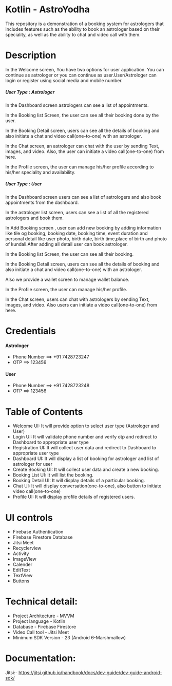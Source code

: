 # Kotlin - AstroYodha
This repository is a demonstration of a booking system for astrologers that includes features such as the ability to book an astrologer based on their speciality, as well as the ability to chat and video call with them.

# Description

In the Welcome screen, You have two options for user application. You can continue as astrologer or you can continue as user.User/Astrologer can login or register using social media and mobile number.

##### User Type : Astrologer

In the Dashboard screen astrologers can see a list of appointments.

In the Booking list Screen, the user can see all their booking done by the user.

In the Booking Detail screen, users can see all the details of booking and also initiate a chat and video call(one-to-one) with an astrologer.

In the Chat screen, an astrologer can chat with the user by sending Text, images, and video. Also, the user can initiate a video call(one-to-one) from here.

In the Profile screen, the user can manage his/her profile according to his/her speciality and availability.

##### User Type : User

In the Dashboard screen users can see a list of astrologers and also book appointments from the dashboard.

In the astrologer list screen, users can see a list of all the registered astrologers and book them.

In Add Booking screen , user can add new booking by adding information like tile og booking, booking date, booking time, event duration and personal detail like user photo, birth date, birth time,place of birth and photo of kundali.After adding all detail user can book astrologer.

In the Booking list Screen, the user can see all their booking.

In the Booking Detail screen, users can see all the details of booking and also initiate a chat and video call(one-to-one) with an astrologer.

Also we provide a wallet screen to manage wallet balance.

In the Profile screen, the user can manage his/her profile.

In the Chat screen, users can chat with astrologers by sending Text, images, and video. Also users can initiate a video call(one-to-one) from here.

# Credentials

#### Astrologer

- Phone Number ==> +91 7428723247
- OTP ==> 123456

#### User

- Phone Number ==> +91 7428723248
- OTP ==> 123456

# Table of Contents

- Welcome UI: It will provide option to select user type (Astrologer and User)
- Login UI: It will validate phone number and verify otp and redirect to Dashboard to appropriate user type
- Registration UI: It will collect user data and redirect to Dashboard to appropriate user type
- Dashboard UI: It will display a list of booking for astrologer and list of astrologer for user
- Create Booking UI: It will collect user data and create a new booking.
- Booking List UI: It will list the booking.
- Booking Detail UI: It will display details of a particular booking.
- Chat UI: It will display conversation(one-to-one), also button to initiate video call(one-to-one)
- Profile UI: It will display profile details of registered users.

# UI controls

- Firebase Authentication
- Firebase Firestore Database
- Jitsi Meet
- Recyclerview
- Activity
- ImageView
- Calender
- EditText
- TextView
- Buttons

# Technical detail:

- Project Architecture - MVVM
- Project language - Kotlin
- Database - Firebase Firestore
- Video Call tool - Jitsi Meet
- Minimum SDK Version - 23 (Android 6-Marshmallow)


# Documentation:

Jitsi:- https://jitsi.github.io/handbook/docs/dev-guide/dev-guide-android-sdk/